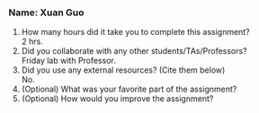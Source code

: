 ### Name: Xuan Guo

1. How many hours did it take you to complete this assignment?\
2 hrs.
2. Did you collaborate with any other students/TAs/Professors?\
Friday lab with Professor.
3. Did you use any external resources? (Cite them below)\
No.
4. (Optional) What was your favorite part of the assignment?
5. (Optional) How would you improve the assignment?